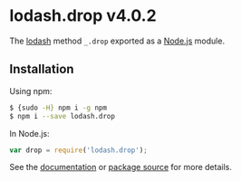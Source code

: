 # lodash.drop v4.0.2

The [lodash](https://lodash.com/) method `_.drop` exported as a [Node.js](https://nodejs.org/) module.

## Installation

Using npm:
```bash
$ {sudo -H} npm i -g npm
$ npm i --save lodash.drop
```

In Node.js:
```js
var drop = require('lodash.drop');
```

See the [documentation](https://lodash.com/docs#drop) or [package source](https://github.com/lodash/lodash/blob/4.0.2-npm-packages/lodash.drop) for more details.
